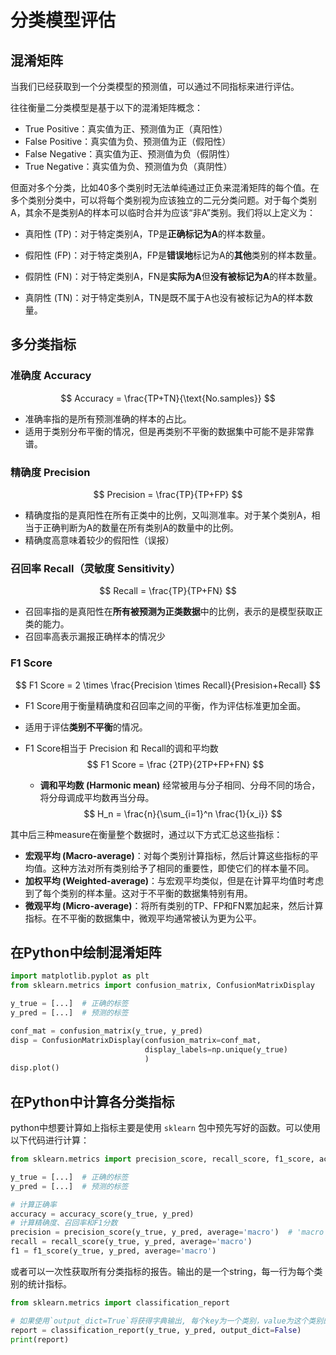 # 分类模型评估

## 混淆矩阵

当我们已经获取到一个分类模型的预测值，可以通过不同指标来进行评估。

往往衡量二分类模型是基于以下的混淆矩阵概念：

- True Positive：真实值为正、预测值为正（真阳性）
- False Positive：真实值为负、预测值为正（假阳性）
- False Negative：真实值为正、预测值为负（假阴性）
- True Negative：真实值为负、预测值为负（真阴性）

但面对多个分类，比如40多个类别时无法单纯通过正负来混淆矩阵的每个值。在多个类别分类中，可以将每个类别视为应该独立的二元分类问题。对于每个类别A，其余不是类别A的样本可以临时合并为应该“非A”类别。我们将以上定义为：

- 真阳性 (TP)：对于特定类别A，TP是**正确标记为A**的样本数量。
- 假阳性 (FP)：对于特定类别A，FP是**错误地**标记为A的**其他**类别的样本数量。

- 假阴性 (FN)：对于特定类别A，FN是**实际为A**但**没有被标记为A**的样本数量。

- 真阴性 (TN)：对于特定类别A，TN是既不属于A也没有被标记为A的样本数量。

## 多分类指标

### 准确度 Accuracy

$$
Accuracy = \frac{TP+TN}{\text{No.samples}}
$$

- 准确率指的是所有预测准确的样本的占比。
- 适用于类别分布平衡的情况，但是再类别不平衡的数据集中可能不是非常靠谱。

### 精确度 Precision

$$
Precision = \frac{TP}{TP+FP}
$$

- 精确度指的是真阳性在所有正类中的比例，又叫测准率。对于某个类别A，相当于正确判断为A的数量在所有类别A的数量中的比例。
- 精确度高意味着较少的假阳性（误报）

### 召回率 Recall（灵敏度 Sensitivity）

$$
Recall = \frac{TP}{TP+FN}
$$

- 召回率指的是真阳性在**所有被预测为正类数据**中的比例，表示的是模型获取正类的能力。
- 召回率高表示漏报正确样本的情况少

### F1 Score

$$
F1 Score = 2 \times \frac{Precision \times Recall}{Presision+Recall}
$$

- F1 Score用于衡量精确度和召回率之间的平衡，作为评估标准更加全面。

- 适用于评估**类别不平衡**的情况。

- F1 Score相当于 Precision 和 Recall的调和平均数
  $$
  F1 Score = \frac {2TP}{2TP+FP+FN}
  $$

  - **调和平均数 (Harmonic mean)** 经常被用与分子相同、分母不同的场合，将分母调成平均数再当分母。
    $$
    H_n = \frac{n}{\sum_{i=1}^n \frac{1}{x_i}}
    $$

其中后三种measure在衡量整个数据时，通过以下方式汇总这些指标：

- **宏观平均 (Macro-average)**：对每个类别计算指标，然后计算这些指标的平均值。这种方法对所有类别给予了相同的重要性，即使它们的样本量不同。
- **加权平均 (Weighted-average)**：与宏观平均类似，但是在计算平均值时考虑到了每个类别的样本量。这对于不平衡的数据集特别有用。
- **微观平均 (Micro-average)**：将所有类别的TP、FP和FN累加起来，然后计算指标。在不平衡的数据集中，微观平均通常被认为更为公平。



## 在Python中绘制混淆矩阵

```python
import matplotlib.pyplot as plt
from sklearn.metrics import confusion_matrix, ConfusionMatrixDisplay

y_true = [...]	# 正确的标签
y_pred = [...]	# 预测的标签

conf_mat = confusion_matrix(y_true, y_pred)
disp = ConfusionMatrixDisplay(confusion_matrix=conf_mat,
                              display_labels=np.unique(y_true)
                              )
disp.plot()
```



## 在Python中计算各分类指标

python中想要计算如上指标主要是使用 `sklearn` 包中预先写好的函数。可以使用以下代码进行计算：

```python
from sklearn.metrics import precision_score, recall_score, f1_score, accuracy_score

y_true = [...]	# 正确的标签
y_pred = [...]	# 预测的标签

# 计算正确率
accuracy = accuracy_score(y_true, y_pred)
# 计算精确度、召回率和F1分数
precision = precision_score(y_true, y_pred, average='macro')  # 'macro'表示未加权平均
recall = recall_score(y_true, y_pred, average='macro')
f1 = f1_score(y_true, y_pred, average='macro')
```

 或者可以一次性获取所有分类指标的报告。输出的是一个string，每一行为每个类别的统计指标。

```python
from sklearn.metrics import classification_report

# 如果使用`output_dict=True`将获得字典输出, 每个key为一个类别，value为这个类别的各指标dict。
report = classification_report(y_true, y_pred, output_dict=False)	
print(report)
```


